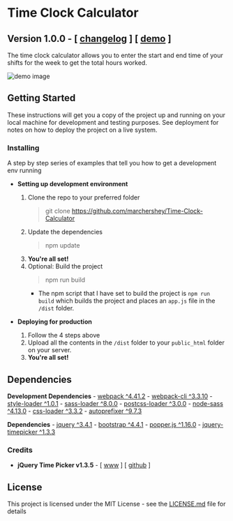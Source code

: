 # Time Clock Calculator

## Version 1.0.0 - [ [changelog](https://github.com/marchershey/Time-Clock-Calculator/blob/master/CHANGELOG.md) ] [ [demo](https://github.com/marchershey/Time-Clock-Calculator/blob/master/demo) ]

The time clock calculator allows you to enter the start and end time of your shifts for the week to get the total hours worked.

![demo image](https://i.imgur.com/5Cx3ceK.gif)

## Getting Started

These instructions will get you a copy of the project up and running on your local machine for development and testing purposes. See deployment for notes on how to deploy the project on a live system.

### Installing

A step by step series of examples that tell you how to get a development env running

- **Setting up development environment**
    1. Clone the repo to your preferred folder
        > git clone https://github.com/marchershey/Time-Clock-Calculator
    1. Update the dependencies
        > npm update
    1. **You're all set!**
    1. Optional: Build the project
        > npm run build
        - The npm script that I have set to build the project is `npm run build` which builds the project and places an `app.js` file in the `/dist` folder.

- **Deploying for production**
    1. Follow the 4 steps above
    1. Upload all the contents in the `/dist` folder to your `public_html` folder on your server. 
    1. **You're all set!**

## Dependencies

**Development Dependencies**
    - [webpack ^4.41.2](https://www.npmjs.com/package/webpack)
    - [webpack-cli ^3.3.10](https://www.npmjs.com/package/webpack-cli)
    - [style-loader ^1.0.1](https://www.npmjs.com/package/style-loader)
    - [sass-loader ^8.0.0](https://www.npmjs.com/package/sass-loader)
    - [postcss-loader ^3.0.0](https://www.npmjs.com/package/postcss-loader)
    - [node-sass ^4.13.0](https://www.npmjs.com/package/node-sass)
    - [css-loader ^3.3.2](https://www.npmjs.com/package/css-loader)
    - [autoprefixer ^9.7.3](https://www.npmjs.com/package/autoprefixer)

**Dependencies**
    - [jquery ^3.4.1](https://www.npmjs.com/package/jquery)
    - [bootstrap ^4.4.1](https://www.npmjs.com/package/bootstrap)
    - [popper.js ^1.16.0](https://www.npmjs.com/package/popper.js)
    - [jquery-timepicker ^1.3.3](https://www.npmjs.com/package/jquery-timepicker)

### Credits

- **jQuery Time Picker v1.3.5** - [ [www](https://timepicker.co/) ] [ [github](https://github.com/wvega/timepicker/releases) ]

## License

This project is licensed under the MIT License - see the [LICENSE.md](LICENSE.md) file for details
